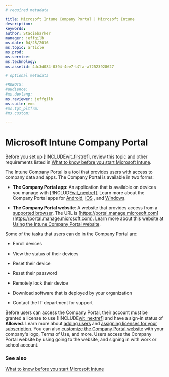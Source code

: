 ```yaml
---
# required metadata

title: Microsoft Intune Company Portal | Microsoft Intune
description:
keywords:
author: Staciebarker
manager: jeffgilb
ms.date: 04/28/2016
ms.topic: article
ms.prod:
ms.service:
ms.technology:
ms.assetid: 4dc3d084-0394-4ee7-b7fa-a72523928627

# optional metadata

#ROBOTS:
#audience:
#ms.devlang:
ms.reviewer: jeffgilb
ms.suite: ems
#ms.tgt_pltfrm:
#ms.custom:

---
```


# Microsoft Intune Company Portal

Before you set up [!INCLUDE[wit_firstref](../includes/wit_firstref_md.md)], review this topic and other requirements listed in [What to know before you start Microsoft Intune](what-to-know-before-you-start-microsoft-intune.md).

The Intune Company Portal is a tool that provides users with access to company data and apps. The Company Portal is available in two forms:

-   **The Company Portal app**: An application that is available on devices you manage with [!INCLUDE[wit_nextref](../includes/wit_nextref_md.md)]. Learn more about the Company Portal apps for [Android](/Intune/EndUser/using-your-android-device-with-intune), [iOS](/Intune/EndUser/using-your-ios-device-with-intune)
, and [Windows](/Intune/EndUser/using-your-windows-device-with-intune).


- **The Company Portal website**: A website that provides access from a [supported browser](supported-web-browsers.md). The URL is [https://portal.manage.microsoft.com](https://portal.manage.microsoft.com). Learn more about this website at [Using the Intune Company Portal website](/Intune/EndUser/using-the-intune-company-portal-website).

Some of the tasks that users can do in the Company Portal are:

-   Enroll devices

-   View the status of their devices

-   Reset their device

-   Reset their password

-   Remotely lock their device

-   Download software that is deployed by your organization

-   Contact the IT department for support

Before users can access the Company Portal, their account must be granted a license to use [!INCLUDE[wit_nextref](../includes/wit_nextref_md.md)] and have a sign-in status of **Allowed**. Learn more about [adding users](get-started-with-a-paid-subscription-to-microsoft-intune-step-3.md) and [assigning licenses for your subscription](get-started-with-a-paid-subscription-to-microsoft-intune-step-4.md). You can also [customize the Company Portal website](get-started-with-a-paid-subscription-to-microsoft-intune-step-7.md) with your company's logo, Terms of Use, and more. Users access the Company Portal website by using going to the website, and signing in with work or school account.

### See also
[What to know before you start Microsoft Intune](what-to-know-before-you-start-microsoft-intune.md)
